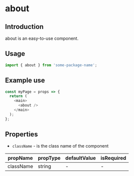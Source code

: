 # about

<!-- STORY -->

## Introduction

about is an easy-to-use component.

## Usage

```javascript
import { about } from 'some-package-name';
```

## Example use

```javascript
const myPage = props => {
  return (
    <main>
      <about />
    </main>
  );
};
```

## Properties

- `className` - is the class name of the component

| propName  | propType | defaultValue | isRequired |
| --------- | -------- | ------------ | ---------- |
| className | string   | -            | -          |
